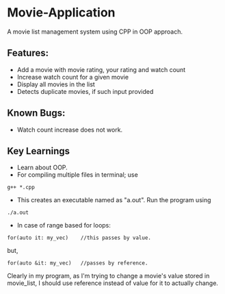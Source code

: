 # Movie-Application
A movie list management system using CPP in OOP approach. 

## Features:
- Add a movie with movie rating, your rating and watch count
- Increase watch count for a given movie
- Display all movies in the list
- Detects duplicate movies, if such input provided

## Known Bugs:
- Watch count increase does not work.

## Key Learnings
- Learn about OOP.
- For compiling multiple files in terminal; use 
```
g++ *.cpp
```
- This creates an executable named as "a.out". Run the program using
```
./a.out
```
- In case of range based for loops:
```
for(auto it: my_vec)    //this passes by value.
```
but,
```
for(auto &it: my_vec)   //passes by reference.
```
Clearly in my program, as I'm trying to change a movie's value stored in movie_list, I should use reference instead of value for it to actually change.